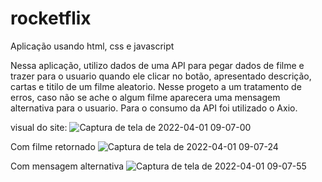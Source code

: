 # rocketflix
Aplicação usando html, css e javascript

Nessa aplicação, utilizo dados de uma API para pegar dados de filme e trazer para o usuario quando ele clicar no botão, apresentado descrição, cartas e titilo de um filme aleatorio.
Nesse progeto a um tratamento de erros, caso não se ache o algum filme aparecera uma mensagem alternativa para o usuario.
Para  o consumo da API foi utilizado o Axio.

visual do site:
![Captura de tela de 2022-04-01 09-07-00](https://user-images.githubusercontent.com/86432651/161260383-3af21ef2-f647-42ab-9b45-a95f7fad206a.png)

Com filme retornado
![Captura de tela de 2022-04-01 09-07-24](https://user-images.githubusercontent.com/86432651/161260424-e1603abd-ee60-4830-9547-9f967ed3cafd.png)

Com mensagem alternativa
![Captura de tela de 2022-04-01 09-07-55](https://user-images.githubusercontent.com/86432651/161260508-0f21458b-3acd-492d-b1e0-c69f2537a0ae.png)
